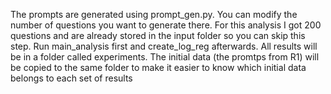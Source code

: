 The prompts are generated using prompt_gen.py. You can modify the number of questions you want to generate there. For this analysis I got 200 questions and are already stored in the input folder so you can skip this step.
Run main_analysis first and create_log_reg afterwards. All results will be in a folder called experiments. The initial data (the promtps from R1) will be copied to the same folder to make it easier to know which initial data belongs to each set of results
